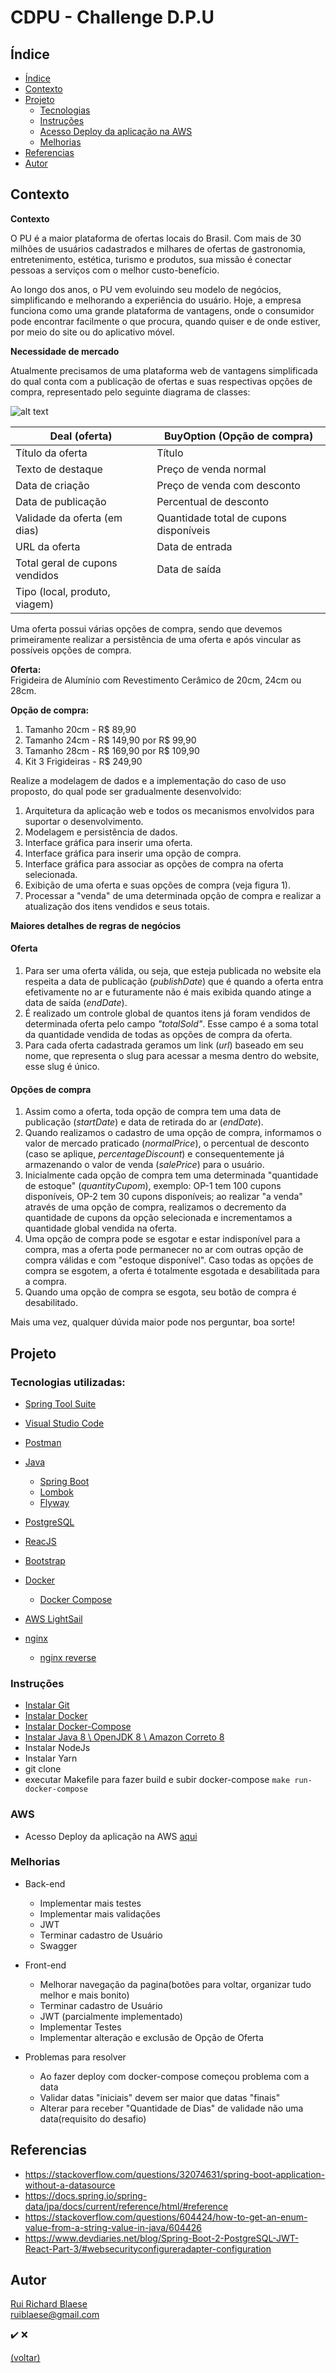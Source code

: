 # CDPU - Challenge D.P.U

## Índice

- [Índice](#índice)
- [Contexto](#contexto)
- [Projeto](#projeto)  
  - [Tecnologias](#tecnologias-utilizadas)
  - [Instruções](#instruções)
  - [Acesso Deploy da aplicação na AWS](#aws)
  - [Melhorias](#melhorias)
- [Referencias](#referencias)
- [Autor](#autor)

## Contexto
**Contexto**

O PU é a maior plataforma de ofertas locais do Brasil. Com mais de 30 milhões de usuários cadastrados e milhares de ofertas de gastronomia, entretenimento, estética, turismo e produtos, sua missão é conectar pessoas a serviços com o melhor custo-benefício. 

Ao longo dos anos, o PU vem evoluindo seu modelo de negócios, simplificando e melhorando a experiência do usuário. Hoje, a empresa funciona como uma grande plataforma de vantagens, onde o consumidor pode encontrar facilmente o que procura, quando quiser e de onde estiver, por meio do site ou do aplicativo móvel.

**Necessidade de mercado**

Atualmente precisamos de uma plataforma web de vantagens simplificada do qual conta com a publicação de ofertas e suas respectivas opções de compra, representado pelo seguinte diagrama de classes:

![alt text](https://github.com/PeixeUrbano/challenge-developer/raw/master/UML-Model-2.png) 

| Deal (oferta)  | BuyOption (Opção de compra)  |
|---|---|
| Título da oferta | Título  |
| Texto de destaque | Preço de venda normal  |
| Data de criação | Preço de venda com desconto  |
| Data de publicação | Percentual de desconto |
| Validade da oferta (em dias) | Quantidade total de cupons disponíveis |
| URL da oferta | Data de entrada |
| Total geral de cupons vendidos | Data de saída | 
| Tipo (local, produto, viagem) |  |


Uma oferta possui várias opções de compra, sendo que devemos primeiramente realizar a persistência de uma oferta e após vincular as possíveis opções de compra.


**Oferta:**<br>
Frigideira de Alumínio com Revestimento Cerâmico de 20cm, 24cm ou 28cm.
 
**Opção de compra:**<br>
1. Tamanho 20cm - R$ 89,90
2. Tamanho 24cm - R$ 149,90 por R$ 99,90
3. Tamanho 28cm - R$ 169,90 por R$ 109,90
4. Kit 3 Frigideiras - R$ 249,90 

Realize a modelagem de dados e a implementação do caso de uso proposto, do qual pode ser gradualmente desenvolvido:

1. Arquitetura da aplicação web e todos os mecanismos envolvidos para suportar o desenvolvimento.
2. Modelagem e persistência de dados.
3. Interface gráfica para inserir uma oferta.
4. Interface gráfica para inserir uma opção de compra.
5. Interface gráfica para associar as opções de compra na oferta selecionada.
6. Exibição de uma oferta e suas opções de compra (veja figura 1).
7. Processar a "venda" de uma determinada opção de compra e realizar a atualização dos itens vendidos e seus totais.

**Maiores detalhes de regras de negócios**

#### Oferta

1. Para ser uma oferta válida, ou seja, que esteja publicada no website ela respeita a data de publicação (_publishDate_) que é quando a oferta entra efetivamente no ar e futuramente não é mais exibida quando atinge a data de saída (_endDate_).
2. É realizado um controle global de quantos itens já foram vendidos de determinada oferta pelo campo _"totalSold"_. Esse campo é a soma total da quantidade vendida de todas as opções de compra da oferta.
3. Para cada oferta cadastrada geramos um link (_url_) baseado em seu nome, que representa o slug para acessar a mesma dentro do website, esse slug é único.

#### Opções de compra

1. Assim como a oferta, toda opção de compra tem uma data de publicação (_startDate_) e data de retirada do ar (_endDate_).
2. Quando realizamos o cadastro de uma opção de compra, informamos o valor de mercado praticado (_normalPrice_), o percentual de desconto (caso se aplique, _percentageDiscount_) e consequentemente já armazenando o valor de venda (_salePrice_) para o usuário.
3. Inicialmente cada opção de compra tem uma determinada "quantidade de estoque" (_quantityCupom_), exemplo: OP-1 tem 100 cupons disponíveis, OP-2 tem 30 cupons disponíveis; ao realizar "a venda" através de uma opção de compra, realizamos o decremento da quantidade de cupons da opção selecionada e incrementamos a quantidade global vendida na oferta.
4. Uma opção de compra pode se esgotar e estar indisponível para a compra, mas a oferta pode permanecer no ar com outras opção de compra válidas e com "estoque disponível". Caso todas as opções de compra se esgotem, a oferta é totalmente esgotada e desabilitada para a compra.
5. Quando uma opção de compra se esgota, seu botão de compra é desabilitado.

Mais uma vez, qualquer dúvida maior pode nos perguntar, boa sorte!


## Projeto
### Tecnologias utilizadas: 
- [Spring Tool Suite]()
- [Visual Studio Code](https://code.visualstudio.com/)
- [Postman](https://www.getpostman.com/downloads/)
- [Java](https://pt.wikipedia.org/wiki/Java_(linguagem_de_programa%C3%A7%C3%A3o))
  - [Spring Boot](https://spring.io/projects/spring-boot)
  - [Lombok](https://projectlombok.org/)
  - [Flyway](https://flywaydb.org/)
- [PostgreSQL](https://www.postgresql.org/)

- [ReacJS]()
- [Bootstrap]()
- [Docker](https://www.docker.com/)
  - [Docker Compose](https://docs.docker.com/compose/)
- [AWS LightSail](https://aws.amazon.com/pt/lightsail/)
- [nginx](https://docs.nginx.com/nginx/admin-guide/web-server/reverse-proxy/)
  - [nginx reverse](https://docs.nginx.com/nginx/admin-guide/web-server/reverse-proxy/)

### Instruções
- [Instalar Git](https://www.digitalocean.com/community/tutorials/como-instalar-o-git-no-ubuntu-18-04-pt)
- [Instalar Docker](https://docs.docker.com/install/linux/docker-ce/ubuntu/)
- [Instalar Docker-Compose](https://docs.docker.com/compose/install/)
- [Instalar Java 8 \ OpenJDK 8 \ Amazon Correto 8](https://docs.aws.amazon.com/pt_br/corretto/latest/corretto-8-ug/generic-linux-install.html)
- Instalar NodeJs
- Instalar Yarn
- git clone
- executar Makefile para fazer build e subir docker-compose
`make run-docker-compose`

### AWS
- Acesso Deploy da aplicação na AWS [aqui](http://34.224.132.153/)

### Melhorias
- Back-end    
  - Implementar mais testes
  - Implementar mais validações
  - JWT 
  - Terminar cadastro de Usuário
  - Swagger

- Front-end
  - Melhorar navegação da pagina(botões para voltar, organizar tudo melhor e mais bonito)
  - Terminar cadastro de Usuário
  - JWT (parcialmente implementado)
  - Implementar Testes
  - Implementar alteração e exclusão de Opção de Oferta
 
- Problemas para resolver
  - Ao fazer deploy com docker-compose começou problema com a data
  - Validar datas "iniciais" devem ser maior que datas "finais"
  - Alterar para receber "Quantidade de Dias" de validade não uma data(requisito do desafio)



## Referencias
 - https://stackoverflow.com/questions/32074631/spring-boot-application-without-a-datasource
 - https://docs.spring.io/spring-data/jpa/docs/current/reference/html/#reference
 - https://stackoverflow.com/questions/604424/how-to-get-an-enum-value-from-a-string-value-in-java/604426
 - https://www.devdiaries.net/blog/Spring-Boot-2-PostgreSQL-JWT-React-Part-3/#websecurityconfigureradapter-configuration
## Autor
[Rui Richard Blaese](https://www.linkedin.com/in/ruiblaese/)   
ruiblaese@gmail.com

:heavy_check_mark: 
:x:


[(voltar)](#índice)